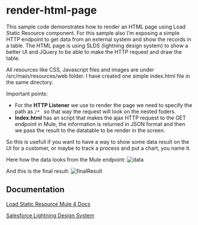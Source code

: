 
# render-html-page

This sample code demonstrates how to render an HTML page using Load Static Resource component. For this sample also 
I'm exposing a simple HTTP endpoint to get data from an external system and show the records in a table. The HTML page
is using SLDS (lightning design system) to show a better UI and JQuery to be able to make the HTTP request and draw
the table.

All resources like CSS, Javascript files and images are under /src/main/resources/web folder. I have created one simple
index.html file in the same directory.

Important points:

* For the **HTTP Listener** we use to render the page we need to specify the path as ```/* ``` so that way the request will look on the nested foders.
* **Index.html** has an script that makes the ajax HTTP request to the GET endpoint in Mule, the information is returned in JSON format and then we pass the result to the datatable to be render in the screen.


So this is usefull if you want to have a way to show some data result on the UI for a customer, or maybe to track a process and put a chart, you name it.

Here how the data looks from the Mule endpoint:
![data](https://user-images.githubusercontent.com/1028534/166942102-5a8e571a-7864-4260-aee8-645389f5e817.png)


And this is the final result:
![finalResult](https://user-images.githubusercontent.com/1028534/166938247-0f125244-eda7-4dee-9172-92c1ba0f1191.png)






## Documentation

[Load Static Resource Mule 4 Docs](https://docs.mulesoft.com/http-connector/1.6/http-load-static-res-task)

[Salesforce Lightning Design System](https://www.lightningdesignsystem.com/)











